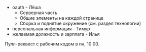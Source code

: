 - oauth - Лёша
  - Серверная часть
  - Общие элементы на каждой странице
  - Сборка и поднятие окружение (см. раздел технологии)
- персональная информация - Тимур
- желаемая должность и зарплата - Илья

Пулл-реквест с рабочим кодом в пн, 10:00.